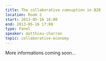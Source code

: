```yaml
---
title: The collaborative comsuption in B2B
location: Room 2
start: 2013-05-16 16:00
end: 2013-05-16 17:00
type: Panel
speaker: matthieu-charron
topic: collaborative-economy
---
```


More informations coming soon...